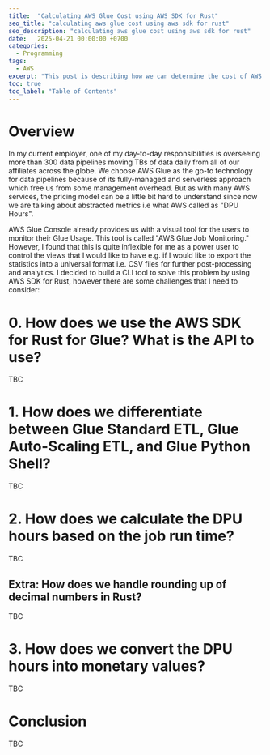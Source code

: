 ```yaml
---
title:  "Calculating AWS Glue Cost using AWS SDK for Rust"
seo_title: "calculating aws glue cost using aws sdk for rust"
seo_description: "calculating aws glue cost using aws sdk for rust"
date:   2025-04-21 00:00:00 +0700
categories:
  - Programming
tags:
  - AWS
excerpt: "This post is describing how we can determine the cost of AWS Glue ETL job using AWS SDK for Rust..."
toc: true
toc_label: "Table of Contents"
---
```

# Overview
In my current employer, one of my day-to-day responsibilities is overseeing more than 300 data pipelines moving TBs of data daily from all of our affiliates across the globe. We choose AWS Glue as the go-to technology for data pipelines because of its fully-managed and serverless approach which free us from some management overhead. But as with many AWS services, the pricing model can be a little bit hard to understand since now we are talking about abstracted metrics i.e what AWS called as "DPU Hours". 

AWS Glue Console already provides us with a visual tool for the users to monitor their Glue Usage. This tool is called "AWS Glue Job Monitoring." However, I found that this is quite inflexible for me as a power user to control the views that I would like to have e.g. if I would like to export the statistics into a universal format i.e. CSV files for further post-processing and analytics. I decided to build a CLI tool to solve this problem by using AWS SDK for Rust, however there are some challenges that I need to consider:

# 0. How does we use the AWS SDK for Rust for Glue? What is the API to use?
TBC

# 1. How does we differentiate between Glue Standard ETL, Glue Auto-Scaling ETL, and Glue Python Shell?
TBC

# 2. How does we calculate the DPU hours based on the job run time?
TBC

## Extra: How does we handle rounding up of decimal numbers in Rust?
TBC

# 3. How does we convert the DPU hours into monetary values?
TBC

# Conclusion
TBC
